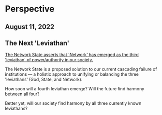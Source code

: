 # Perspective
## August 11, 2022

## The Next 'Leviathan'
[The Network State asserts that 'Network' has emerged as the third 'leviathan' of power/authority in our society.](https://thenetworkstate.com/god-state-network)

The Network State is a proposed solution to our current cascading failure of institutions — a holistic approach to unifying or balancing the three 'leviathans' (God, State, and Network).

How soon will a fourth leviathan emerge? Will the future find harmony between all four?

Better yet, will our society find harmony by all three currently known leviathans?
